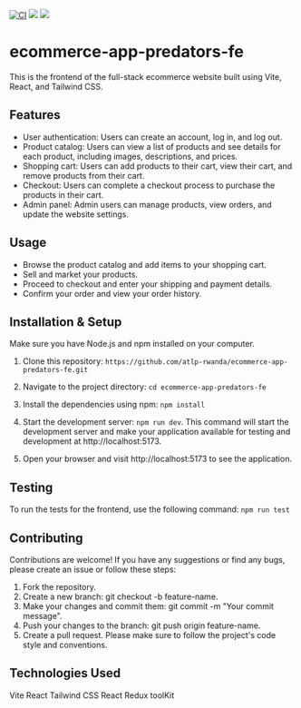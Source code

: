 [![CI](https://github.com/atlp-rwanda/ecommerce-app-predators-fe/actions/workflows/intergrations.yml/badge.svg)](https://github.com/atlp-rwanda/ecommerce-app-predators-fe/actions/workflows/intergrations.yml)
<a href="https://codeclimate.com/github/atlp-rwanda/ecommerce-app-predators-fe/test_coverage"><img src="https://api.codeclimate.com/v1/badges/b69a1e7f0474ff432936/test_coverage" /></a>
<a href="https://codeclimate.com/github/atlp-rwanda/ecommerce-app-predators-fe/maintainability"><img src="https://api.codeclimate.com/v1/badges/b69a1e7f0474ff432936/maintainability" /></a>

# ecommerce-app-predators-fe

This is the frontend of the full-stack ecommerce website built using Vite, React, and Tailwind CSS.

## Features

- User authentication: Users can create an account, log in, and log out.
- Product catalog: Users can view a list of products and see details for each product, including images, descriptions, and prices.
- Shopping cart: Users can add products to their cart, view their cart, and remove products from their cart.
- Checkout: Users can complete a checkout process to purchase the products in their cart.
- Admin panel: Admin users can manage products, view orders, and update the website settings.

## Usage

- Browse the product catalog and add items to your shopping cart.
- Sell and market your products.
- Proceed to checkout and enter your shipping and payment details.
- Confirm your order and view your order history.

## Installation & Setup

Make sure you have Node.js and npm installed on your computer.

1. Clone this repository:
   `https://github.com/atlp-rwanda/ecommerce-app-predators-fe.git`

2. Navigate to the project directory: `cd ecommerce-app-predators-fe`
3. Install the dependencies using npm: `npm install`
4. Start the development server: `npm run dev`.
   This command will start the development server and make your application available for testing and development at http://localhost:5173.
5. Open your browser and visit http://localhost:5173 to see the application.

## Testing

To run the tests for the frontend, use the following command: `npm run test`

## Contributing

Contributions are welcome! If you have any suggestions or find any bugs, please create an issue or follow these steps:

1. Fork the repository.
2. Create a new branch: git checkout -b feature-name.
3. Make your changes and commit them: git commit -m "Your commit message".
4. Push your changes to the branch: git push origin feature-name.
5. Create a pull request.
   Please make sure to follow the project's code style and conventions.

## Technologies Used

Vite
React
Tailwind CSS
React Redux toolKit

```

```
